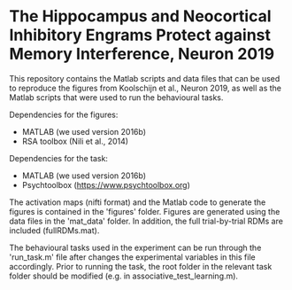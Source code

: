 # The Hippocampus and Neocortical Inhibitory Engrams Protect against Memory Interference, Neuron 2019
This repository contains the Matlab scripts and data files that can be used to reproduce the figures from Koolschijn et al., Neuron 2019, as well as the Matlab scripts that were used to run the behavioural tasks.

Dependencies for the figures:
- MATLAB (we used version 2016b)
- RSA toolbox (Nili et al., 2014)

Dependencies for the task:
- MATLAB (we used version 2016b)
- Psychtoolbox (https://www.psychtoolbox.org)

The activation maps (nifti format) and the Matlab code to generate the figures is contained in the 'figures' folder. Figures are generated using the data files in the 'mat_data' folder. In addition, the full trial-by-trial RDMs are included (fullRDMs.mat).

The behavioural tasks used in the experiment can be run through the 'run_task.m' file after changes the experimental variables in this file accordingly. Prior to running the task, the root folder in the relevant task folder should be modified (e.g. in associative_test_learning.m).

